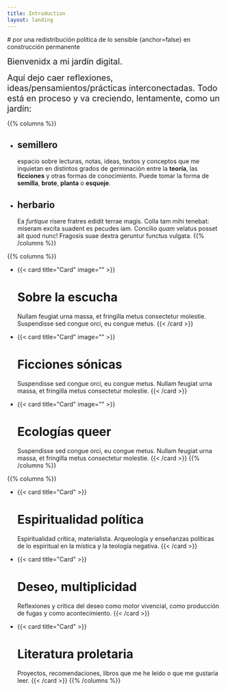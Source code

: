 ```yaml
---
title: Introduction
layout: landing
---
```


<div class="book-hero">
# por una redistribución política de lo sensible {anchor=false}
en construcción permanente
</div>

<span style="font-size:1.4em;"> Bienvenidx a mi jardín digital.

<span style="font-size:1.4em;"> Aquí dejo caer reflexiones, ideas/pensamientos/prácticas interconectadas. Todo está en proceso y va creciendo, lentamente, como un jardín: 
</span>

{{% columns %}}
- ## semillero
  espacio sobre lecturas, notas, ideas, textos y conceptos que me inquietan en distintos grados de germinación entre la **teoría**, las **ficciones** y otras formas de conocimiento. Puede tomar la forma de **semilla**, **brote**, **planta** o **esqueje**. 

- ## herbario 
  Ea _furtique_ risere fratres edidit terrae magis. Colla tam mihi tenebat:
  miseram excita suadent es pecudes iam. Concilio _quam_ velatus posset ait quod
  nunc! Fragosis suae dextra geruntur functus vulgata.
{{% /columns %}}


{{% columns %}}
- {{< card title="Card" image="" >}}
  # Sobre la escucha
  Nullam feugiat urna massa, et fringilla metus consectetur molestie. Suspendisse sed congue orci, eu congue metus.
  {{< /card >}}

- {{< card title="Card" image="" >}}
  # Ficciones sónicas
  Suspendisse sed congue orci, eu congue metus. Nullam feugiat urna massa, et fringilla metus consectetur molestie.
  {{< /card >}}

- {{< card title="Card" image="" >}}
  # Ecologías queer
  Suspendisse sed congue orci, eu congue metus. Nullam feugiat urna massa, et fringilla metus consectetur molestie.
  {{< /card >}}
{{% /columns %}}

{{% columns %}}
- {{< card title="Card" >}}
  # Espiritualidad política
  Espiritualidad crítica, materialista. Arqueología y enseñanzas políticas de lo espiritual en la mística y la teología negativa.
  {{< /card >}}

- {{< card title="Card" >}}
  # Deseo, multiplicidad
  Reflexiones y crítica del deseo como motor vivencial, como producción de fugas y como acontecimiento.
  {{< /card >}}

- {{< card title="Card" >}}
  # Literatura proletaria
   Proyectos, recomendaciones, libros que me he leído o que me gustaría leer. 
  {{< /card >}}
{{% /columns %}}

